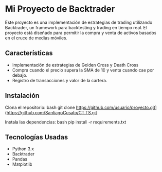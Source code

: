 # Mi Proyecto de Backtrader

Este proyecto es una implementación de estrategias de trading utilizando Backtrader, un framework para backtesting y trading en tiempo real. El proyecto está diseñado para permitir la compra y venta de activos basados en el cruce de medias móviles.

## Características
- Implementación de estrategias de Golden Cross y Death Cross
- Compra cuando el precio supera la SMA de 10 y venta cuando cae por debajo.
- Registro de transacciones y valor de la cartera.

## Instalación
Clona el repositorio:
   bash
   git clone https://github.com/usuario/proyecto.git](https://github.com/SantiagoCusato/CT.TS.git

Instala las dependencias:
   bash
   pip install -r requirements.txt
   
## Tecnologías Usadas
- Python 3.x
- Backtrader
- Pandas
- Matplotlib
